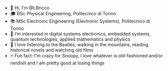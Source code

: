 - 👋 Hi, I’m @LBricco
- 🎓 BSc Physical Engineering, Politecnico di Torino
- 📚 MSc Electronic Engineering (Electronic Systems), Politecnico di Torino
- 👀 I’m interested in digital systems electronics, embedded systems, quantum technologies, applied mathematics and physics
- 💞️ I love listening to the Beatles, walking in the mountains, reading historical novels and watching old films
- ⚡ Fun fact: I'm crazy for Snoopy, I love whatever is old-fashioned and/or nerdish and I am pretty good at losing things

<!---
LBricco/LBricco is a ✨ special ✨ repository because its `README.md` (this file) appears on your GitHub profile.
You can click the Preview link to take a look at your changes.
--->

